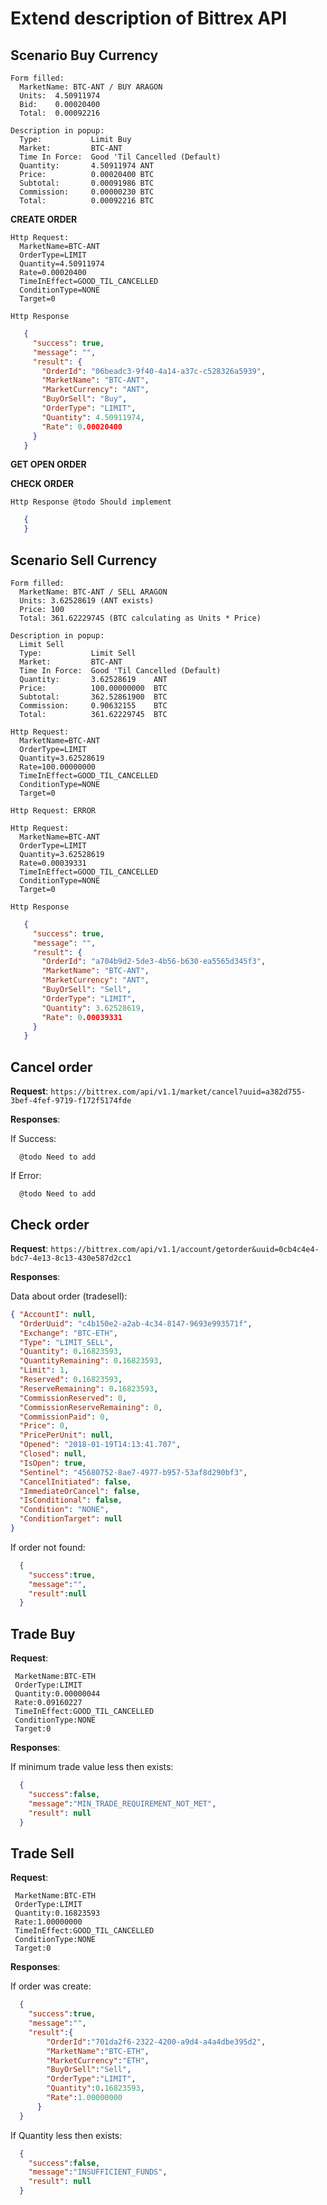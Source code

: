 # Extend description of Bittrex API

## Scenario Buy Currency
    Form filled:
      MarketName: BTC-ANT / BUY ARAGON
      Units:  4.50911974 
      Bid:    0.00020400
      Total:  0.00092216

    Description in popup:
      Type:           Limit Buy
      Market:         BTC-ANT
      Time In Force:  Good 'Til Cancelled (Default)
      Quantity:       4.50911974 ANT
      Price:          0.00020400 BTC
      Subtotal:       0.00091986 BTC
      Commission:     0.00000230 BTC
      Total:          0.00092216 BTC  
      
      
   **CREATE ORDER**  
       
    Http Request:
      MarketName=BTC-ANT
      OrderType=LIMIT
      Quantity=4.50911974
      Rate=0.00020400
      TimeInEffect=GOOD_TIL_CANCELLED
      ConditionType=NONE
      Target=0

    Http Response 
   ```json
      {
        "success": true,
        "message": "",
        "result": {
          "OrderId": "06beadc3-9f40-4a14-a37c-c528326a5939",
          "MarketName": "BTC-ANT",
          "MarketCurrency": "ANT",
          "BuyOrSell": "Buy",
          "OrderType": "LIMIT",
          "Quantity": 4.50911974,
          "Rate": 0.00020400
        }
      }
   ``` 
   
   **GET OPEN ORDER**
   
   **CHECK ORDER**
     
    Http Response @todo Should implement
   ```json
      {
      }
   ```    
   
 

## Scenario Sell Currency
    Form filled:
      MarketName: BTC-ANT / SELL ARAGON
      Units: 3.62528619 (ANT exists)
      Price: 100
      Total: 361.62229745 (BTC calculating as Units * Price)
    
    Description in popup:
      Limit Sell
      Type:           Limit Sell
      Market:         BTC-ANT
      Time In Force:  Good 'Til Cancelled (Default)
      Quantity:       3.62528619    ANT
      Price:          100.00000000  BTC
      Subtotal:       362.52861900  BTC
      Commission:     0.90632155    BTC
      Total:          361.62229745  BTC  
       
    Http Request:
      MarketName=BTC-ANT
      OrderType=LIMIT
      Quantity=3.62528619
      Rate=100.00000000
      TimeInEffect=GOOD_TIL_CANCELLED
      ConditionType=NONE
      Target=0         
      
    Http Request: ERROR  
    
    Http Request:
      MarketName=BTC-ANT
      OrderType=LIMIT
      Quantity=3.62528619
      Rate=0.00039331
      TimeInEffect=GOOD_TIL_CANCELLED
      ConditionType=NONE
      Target=0
      
    Http Response 
   ```json
      {
        "success": true,
        "message": "",
        "result": {
          "OrderId": "a704b9d2-5de3-4b56-b630-ea5565d345f3",
          "MarketName": "BTC-ANT",
          "MarketCurrency": "ANT",
          "BuyOrSell": "Sell",
          "OrderType": "LIMIT",
          "Quantity": 3.62528619,
          "Rate": 0.00039331
        }
      }
   ```           


## Cancel order

**Request**:
`https://bittrex.com/api/v1.1/market/cancel?uuid=a382d755-3bef-4fef-9719-f172f5174fde`

**Responses**:

If Success:

```
  @todo Need to add
```

If Error:

```
  @todo Need to add
```


## Check order

**Request**:
`https://bittrex.com/api/v1.1/account/getorder&uuid=0cb4c4e4-bdc7-4e13-8c13-430e587d2cc1`  
  
**Responses**:

Data about order (tradesell):
```json
{ "AccountI": null,
  "OrderUuid": "c4b150e2-a2ab-4c34-8147-9693e993571f",
  "Exchange": "BTC-ETH",
  "Type": "LIMIT_SELL",
  "Quantity": 0.16823593,
  "QuantityRemaining": 0.16823593,
  "Limit": 1,
  "Reserved": 0.16823593,
  "ReserveRemaining": 0.16823593,
  "CommissionReserved": 0,
  "CommissionReserveRemaining": 0,
  "CommissionPaid": 0,
  "Price": 0,
  "PricePerUnit": null,
  "Opened": "2018-01-19T14:13:41.707",
  "Closed": null,
  "IsOpen": true,
  "Sentinel": "45680752-8ae7-4977-b957-53af8d290bf3",
  "CancelInitiated": false,
  "ImmediateOrCancel": false,
  "IsConditional": false,
  "Condition": "NONE",
  "ConditionTarget": null 
}
```

If order not found: 

```json
  {
    "success":true,
    "message":"",
    "result":null
  }
```     

## Trade Buy

**Request**:
```
 MarketName:BTC-ETH
 OrderType:LIMIT
 Quantity:0.00000044
 Rate:0.09160227
 TimeInEffect:GOOD_TIL_CANCELLED
 ConditionType:NONE
 Target:0
```

**Responses**:

If minimum trade value less then exists:

```json
  {
    "success":false,
    "message":"MIN_TRADE_REQUIREMENT_NOT_MET",
    "result": null
  }
```

## Trade Sell

**Request**:
```
 MarketName:BTC-ETH
 OrderType:LIMIT
 Quantity:0.16823593
 Rate:1.00000000
 TimeInEffect:GOOD_TIL_CANCELLED
 ConditionType:NONE
 Target:0
```

**Responses**:

If order was create:

```json
  {
    "success":true,
    "message":"",
    "result":{
        "OrderId":"701da2f6-2322-4200-a9d4-a4a4dbe395d2",
        "MarketName":"BTC-ETH",
        "MarketCurrency":"ETH",
        "BuyOrSell":"Sell",
        "OrderType":"LIMIT",
        "Quantity":0.16823593,
        "Rate":1.00000000
      }
  }
```

If Quantity less then exists:

```json
  {
    "success":false,
    "message":"INSUFFICIENT_FUNDS",
    "result": null
  }
```
